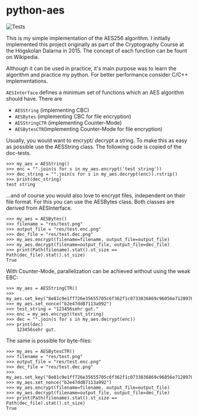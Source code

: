 

# python-aes

![Tests](https://travis-ci.org/tobiasw225/python-aes.svg?branch=main)


This is my simple implementation of the AES256 algorithm. 
I initially implemented this project originally as part of the
Cryptography Course at the Högskolan Dalarna in 2015. 
The concept of each function can be fount on Wikipedia.

Although it can be used in practice, it's main purpose was
 to learn the algorithm and practice my python. For better performance
consider C/C++ implementations. 


`AESInterface` defines a minimum set of functions which an AES algorithm should
have. There are 

- `AESString` (implementing CBC)
- `AESBytes` (implementing CBC for file encryption)
- `AESStringCTR` (implementing Counter-Mode)
- `AESBytesCTR`(implementing Counter-Mode for file encryption)


Usually, you would want to encrypt/ decrypt a string. 
To make this as easy as possible use the AESString class. 
The following code is copied of the doc-tests.

```
>>> my_aes = AESString()
>>> enc = "".join(s for s in my_aes.encrypt('test string'))
>>> dec_string = "".join(s for s in my_aes.decrypt(enc)).rstrip()
>>> print(dec_string)
test string
```
...and of course you would also love to encrypt files, 
independent on their file format. For this you can use the AESBytes class.
Both classes are derived from AESInterface.

```
>>> my_aes = AESBytes()
>>> filename = "res/test.png"
>>> output_file = "res/test.enc.png"
>>> dec_file = "res/test.dec.png"
>>> my_aes.encrypt(filename=filename, output_file=output_file)
>>> my_aes.decrypt(filename=output_file, output_file=dec_file)
>>> print(Path(filename).stat().st_size == Path(dec_file).stat().st_size)
True
```

With Counter-Mode, parallelization can be achieved without using the weak
EBC:
  
```
>>> my_aes = AESStringCTR()
>>> my_aes.set_key("8e81c9e1ff726e35655705c6f362f1c0733836869c96056e7128970171d26fe1")
>>> my_aes.set_nonce("b2e47dd87113a992")
>>> test_string = "123456sehr gut."
>>> enc = my_aes.encrypt(test_string)
>>> dec = "".join(s for s in my_aes.decrypt(enc))
>>> print(dec)
    123456sehr gut.
```

The same is possible for byte-files:

```
>>> my_aes = AESBytesCTR()
>>> filename = "res/test.png"
>>> output_file = "res/test.enc.png"
>>> dec_file = "res/test.dec.png"
>>> my_aes.set_key("8e81c9e1ff726e35655705c6f362f1c0733836869c96056e7128970171d26fe1")
>>> my_aes.set_nonce("b2e47dd87113a992")
>>> my_aes.encrypt(filename=filename, output_file=output_file)
>>> my_aes.decrypt(filename=output_file, output_file=dec_file)
>>> print(Path(filename).stat().st_size == Path(dec_file).stat().st_size)
True
```
